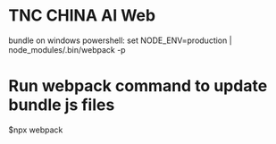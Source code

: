 # TNC CHINA AI Web

bundle on windows powershell: set NODE_ENV=production | node_modules/.bin/webpack -p

# Run webpack command to update bundle js files
$npx webpack